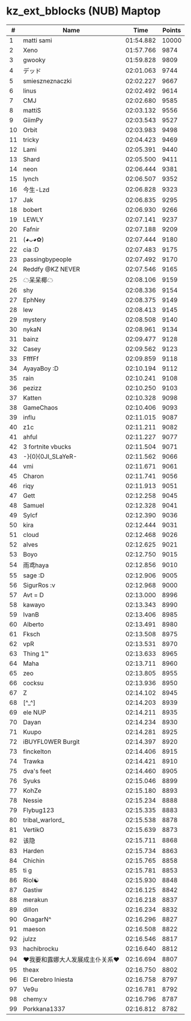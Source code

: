 # kz_ext_bblocks (NUB) Maptop

|  # | Name | Time | Points |
|-------------- | -------------- | -------------- | -------------- | 
| 1 | matti sami | 01:54.882 | 10000 | 
| 2 | Xeno | 01:57.766 | 9874 | 
| 3 | gwooky | 01:59.828 | 9809 | 
| 4 | デッド | 02:01.063 | 9744 | 
| 5 | smieszneznaczki | 02:02.227 | 9667 | 
| 6 | linus | 02:02.492 | 9614 | 
| 7 | CMJ | 02:02.680 | 9585 | 
| 8 | mattiS | 02:03.132 | 9556 | 
| 9 | GiimPy | 02:03.543 | 9527 | 
| 10 | Orbit | 02:03.983 | 9498 | 
| 11 | tricky | 02:04.423 | 9469 | 
| 12 | Lami | 02:05.391 | 9440 | 
| 13 | Shard | 02:05.500 | 9411 | 
| 14 | neon | 02:06.444 | 9381 | 
| 15 | lynch | 02:06.507 | 9352 | 
| 16 | 今生-Lzd | 02:06.828 | 9323 | 
| 17 | Jak | 02:06.835 | 9295 | 
| 18 | bobert | 02:06.930 | 9266 | 
| 19 | LEWLY | 02:07.141 | 9237 | 
| 20 | Fafnir | 02:07.188 | 9209 | 
| 21 | (◕ᴗ◕✿) | 02:07.444 | 9180 | 
| 22 | cia :D | 02:07.483 | 9175 | 
| 23 | passingbypeople | 02:07.492 | 9170 | 
| 24 | Reddfy @KZ NEVER | 02:07.546 | 9165 | 
| 25 | ☁呆呆椰☁ | 02:08.106 | 9159 | 
| 26 | shy | 02:08.336 | 9154 | 
| 27 | EphNey | 02:08.375 | 9149 | 
| 28 | lew | 02:08.413 | 9145 | 
| 29 | mystery | 02:08.508 | 9140 | 
| 30 | nykaN | 02:08.961 | 9134 | 
| 31 | bainz | 02:09.477 | 9128 | 
| 32 | Casey | 02:09.562 | 9123 | 
| 33 | FfffFf | 02:09.859 | 9118 | 
| 34 | AyayaBoy :D | 02:10.194 | 9112 | 
| 35 | rain | 02:10.241 | 9108 | 
| 36 | pezizz | 02:10.250 | 9103 | 
| 37 | Katten | 02:10.328 | 9098 | 
| 38 | GameChaos | 02:10.406 | 9093 | 
| 39 | influ | 02:11.015 | 9087 | 
| 40 | z1c | 02:11.211 | 9082 | 
| 41 | ahful | 02:11.227 | 9077 | 
| 42 | 3 fortnite vbucks | 02:11.504 | 9071 | 
| 43 | -}{0}{0JI_SLaYeR- | 02:11.562 | 9066 | 
| 44 | vmi | 02:11.671 | 9061 | 
| 45 | Charon | 02:11.741 | 9056 | 
| 46 | riqy | 02:11.913 | 9051 | 
| 47 | Gett | 02:12.258 | 9045 | 
| 48 | Samuel | 02:12.328 | 9041 | 
| 49 | Sylcf | 02:12.390 | 9036 | 
| 50 | kira | 02:12.444 | 9031 | 
| 51 | cloud | 02:12.468 | 9026 | 
| 52 | alves | 02:12.625 | 9021 | 
| 53 | Boyo | 02:12.750 | 9015 | 
| 54 | 雨鸢haya | 02:12.856 | 9010 | 
| 55 | sage :D | 02:12.906 | 9005 | 
| 56 | SigurRos :v | 02:12.968 | 9000 | 
| 57 | Avt = D | 02:13.000 | 8996 | 
| 58 | kawayo | 02:13.343 | 8990 | 
| 59 | IvanB | 02:13.406 | 8985 | 
| 60 | Alberto | 02:13.491 | 8980 | 
| 61 | Fksch | 02:13.508 | 8975 | 
| 62 | vpR | 02:13.531 | 8970 | 
| 63 | Thing 1™ | 02:13.633 | 8965 | 
| 64 | Maha | 02:13.711 | 8960 | 
| 65 | zeo | 02:13.805 | 8955 | 
| 66 | cocksu | 02:13.936 | 8950 | 
| 67 | Z | 02:14.102 | 8945 | 
| 68 | [^_^] | 02:14.203 | 8939 | 
| 69 | ele NUP | 02:14.211 | 8935 | 
| 70 | Dayan | 02:14.234 | 8930 | 
| 71 | Kuupo | 02:14.281 | 8925 | 
| 72 | iBUYFL0WER Burgit | 02:14.397 | 8920 | 
| 73 | finckelton | 02:14.406 | 8915 | 
| 74 | Trawka | 02:14.421 | 8910 | 
| 75 | dva's feet | 02:14.460 | 8905 | 
| 76 | Syuks | 02:15.046 | 8899 | 
| 77 | KohZe | 02:15.180 | 8893 | 
| 78 | Nessie | 02:15.234 | 8888 | 
| 79 | Flybug123 | 02:15.335 | 8883 | 
| 80 | tribal_warlord_ | 02:15.538 | 8878 | 
| 81 | VertikO | 02:15.639 | 8873 | 
| 82 | 该隐 | 02:15.711 | 8868 | 
| 83 | Harden | 02:15.734 | 8863 | 
| 84 | Chichin | 02:15.765 | 8858 | 
| 85 | ti g | 02:15.781 | 8853 | 
| 86 | Riol☯ | 02:15.930 | 8848 | 
| 87 | Gastiw | 02:16.125 | 8842 | 
| 88 | merakun | 02:16.218 | 8837 | 
| 89 | dillon | 02:16.234 | 8832 | 
| 90 | GnagarN^ | 02:16.296 | 8827 | 
| 91 | maeson | 02:16.508 | 8822 | 
| 92 | julzz | 02:16.546 | 8817 | 
| 93 | hachibrocku | 02:16.640 | 8812 | 
| 94 | ❤我要和露娜大人发展成主仆关系❤ | 02:16.694 | 8807 | 
| 95 | theax | 02:16.750 | 8802 | 
| 96 | El Cerebro Iniesta | 02:16.758 | 8797 | 
| 97 | Ve9u | 02:16.781 | 8792 | 
| 98 | chemy:v | 02:16.796 | 8787 | 
| 99 | Porkkana1337 | 02:16.812 | 8782 | 

